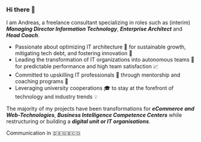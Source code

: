 ### Hi there 👋

I am Andreas, a freelance consultant specializing in roles such as (interim) **_Managing Director Information Technology_**, **_Enterprise Architect_** and **_Head Coach_**. 

- Passionate about optimizing IT architecture 💼 for sustainable growth, mitigating tech debt, and fostering innovation 🌱
- Leading the transformation of IT organizations into autonomous teams 🚀 for predictable performance and high team satisfaction 📈
- Committed to upskilling IT professionals 🌟 through mentorship and coaching programs 👥
- Leveraging university cooperations 🎓 to stay at the forefront of technology and industry trends 💡

The majority of my projects have been transformations for **_eCommerce and Web-Technologies_**, **_Business Intelligence Competence Centers_** while restructuring or building a **_digital unit or IT organisations_**. 

Communication in 🇩🇪🇬🇧🇨🇴
<!--
**web-devil/web-devil** is a ✨ _special_ ✨ repository because its `README.md` (this file) appears on your GitHub profile.

Here are some ideas to get you started:

- 🔭 I’m currently working on ...
- 🌱 I’m currently learning ...
- 👯 I’m looking to collaborate on ...
- 🤔 I’m looking for help with ...
- 💬 Ask me about ...
- 📫 How to reach me: ...
- 😄 Pronouns: ...
- ⚡ Fun fact: ...
-->
